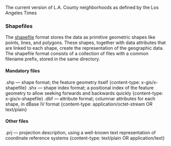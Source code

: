 The current version of L.A. County neighborhoods as defined by the Los Angeles Times

### Shapefiles
The [shapefile](https://en.wikipedia.org/wiki/Shapefile) format stores the data as primitive geometric shapes like points, lines, and polygons. These shapes, together with data attributes that are linked to each shape, create the representation of the geographic data. The shapefile format consists of a collection of files with a common filename prefix, stored in the same directory.
#### Mandatory files
.shp — shape format; the feature geometry itself {content-type: x-gis/x-shapefile}
.shx — shape index format; a positional index of the feature geometry to allow seeking forwards and backwards quickly {content-type: x-gis/x-shapefile}
.dbf — attribute format; columnar attributes for each shape, in dBase IV format {content-type: application/octet-stream OR text/plain}

#### Other files
.prj — projection description, using a well-known text representation of coordinate reference systems {content-type: text/plain OR application/text}
